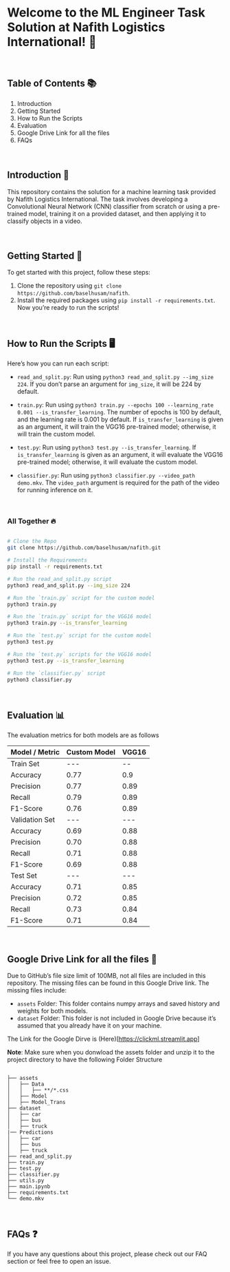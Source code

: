 # Welcome to the ML Engineer Task Solution at Nafith Logistics International! 🚀

<br>

## Table of Contents 📚

1. Introduction
2. Getting Started
3. How to Run the Scripts
4. Evaluation
5. Google Drive Link for all the files
6. FAQs

<br>


## Introduction 📝
This repository contains the solution for a machine learning task provided by Nafith Logistics International. The task involves developing a Convolutional Neural Network (CNN) classifier from scratch or using a pre-trained model, training it on a provided dataset, and then applying it to classify objects in a video.

<br>


## Getting Started 🏁
To get started with this project, follow these steps:

1. Clone the repository using `git clone https://github.com/baselhusam/nafith`.
2. Install the required packages using `pip install -r requirements.txt`.
Now you’re ready to run the scripts!

<br>

## How to Run the Scripts 🖥️

Here’s how you can run each script:

- `read_and_split.py`: Run using `python3 read_and_split.py --img_size 224`. If you don’t parse an argument for `img_size`, it will be 224 by default.

- `train.py`: Run using `python3 train.py --epochs 100 --learning_rate 0.001 --is_transfer_learning`. The number of epochs is 100 by default, and the learning rate is 0.001 by default. If `is_transfer_learning` is given as an argument, it will train the VGG16 pre-trained model; otherwise, it will train the custom model.

- `test.py`: Run using `python3 test.py --is_transfer_learning`. If `is_transfer_learning` is given as an argument, it will evaluate the VGG16 pre-trained model; otherwise, it will evaluate the custom model.
  
- `classifier.py`: Run using `python3 classifier.py --video_path demo.mkv`. The `video_path` argument is required for the path of the video for running inference on it.

<br>

### All Together 🔥



```bash

# Clone the Repo
git clone https://github.com/baselhusam/nafith.git

# Install the Requirements
pip install -r requirements.txt

# Run the read_and_split.py script
python3 read_and_split.py --img_size 224

# Run the `train.py` script for the custom model
python3 train.py

# Run the `train.py` script for the VGG16 model
python3 train.py --is_transfer_learning

# Run the `test.py` script for the custom model
python3 test.py

# Run the `test.py` scripts for the VGG16 model
python3 test.py --is_transfer_learning

# Run the `classifier.py` script
python3 classifier.py

```

<br>

## Evaluation 📊
The evaluation metrics for both models are as follows

| Model / Metric | Custom Model | VGG16 |
| --------------- | ----------- | ------ |
| Train Set | --- |  -- |
| Accuracy | 0.77 | 0.9 | 
| Precision | 0.77 | 0.89 |
| Recall | 0.79 | 0.89 |
| F1-Score | 0.76 | 0.89 |
| Validation Set | --- | --- |
| Accuracy | 0.69 | 0.88 | 
| Precision | 0.70 | 0.88 |
| Recall | 0.71 | 0.88 |
| F1-Score | 0.69 | 0.88 |
| Test Set | --- | --- |
| Accuracy | 0.71 | 0.85 | 
| Precision | 0.72 | 0.85 |
| Recall | 0.73 | 0.84 |
| F1-Score | 0.71 | 0.84 |

<br>

## Google Drive Link for all the files 💾
Due to GitHub’s file size limit of 100MB, not all files are included in this repository. The missing files can be found in this Google Drive link. The missing files include:

- `assets` Folder: This folder contains numpy arrays and saved history and weights for both models.
- `dataset` Folder: This folder is not included in Google Drive because it’s assumed that you already have it on your machine.

The Link for the Google Dirve is (Here)[https://clickml.streamlit.app]

**Note**: Make sure when you donwload the assets folder and unzip it to the project directory to have the following Folder Structure

```

├── assets
│   ├── Data
│   │   ├── **/*.css
│   ├── Model
│   ├── Model_Trans
├── dataset
│   ├── car
│   ├── bus
│   ├── truck
|── Predictions
│   ├── car
│   ├── bus
│   ├── truck
├── read_and_split.py
├── train.py
├── test.py
├── classifier.py
├── utils.py
├── main.ipynb
├── requirements.txt
└── demo.mkv
```

<br>

## FAQs ❓
If you have any questions about this project, please check out our FAQ section or feel free to open an issue.



